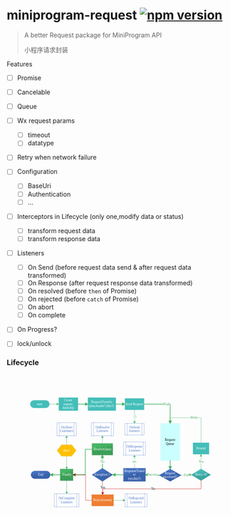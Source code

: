 # miniprogram-request [![npm version](https://badge.fury.io/js/miniprogram-request.svg)](https://npmjs.com/package/miniprogram-request)

> A better Request package for MiniProgram API
>
> 小程序请求封装


Features
  
* [ ] Promise
* [ ] Cancelable
* [ ] Queue
* [ ] Wx request params
    * [ ] timeout
    * [ ] datatype
* [ ] Retry when network failure
* [ ] Configuration
    * [ ] BaseUri
    * [ ] Authentication
    * [ ] ...
* [ ] Interceptors in Lifecycle (only one,modify data or status)
    * [ ] transform request data
    * [ ] transform response data
* [ ] Listeners
    * [ ] On Send (before request data send & after request data transformed)
    * [ ] On Response (after request response data transformed)
    * [ ] On resolved (before `then` of Promise)
    * [ ] On rejected (before `catch` of Promise)
    * [ ] On abort
    * [ ] On complete
* [ ] On Progress?
* [ ] lock/unlock





### Lifecycle

<svg xmlns="http://www.w3.org/2000/svg" xmlns:xlink="http://www.w3.org/1999/xlink" fill="none" fill-rule="evenodd" stroke-linecap="square" stroke-miterlimit="3" color-interpolation-filters="sRGB" font-size="12" overflow="visible" viewBox="0 0 841.89 595.276"><style>.st1{fill:#43beb9;stroke:#c8c8c8;stroke-width:.25}.st2{fill:#feffff;font-family:Calibri;font-size:1.00001em}.st3{font-size:1em}.st4,.st6{marker-end:url(#mrkr4-14);stroke:#45b664;stroke-linecap:round;stroke-linejoin:round;stroke-width:2.25}.st6{marker-end:url(#mrkr4-32);stroke-width:1}.st8{fill:#fff;stroke:none;stroke-linecap:butt;stroke-width:7.2}.st9{fill:#3b9f57;font-family:Calibri;font-size:1.00001em}.st10{fill:#fff}.st11{stroke:#4672c4;stroke-width:.75}.st12,.st13{fill:#4672c4;font-family:Calibri;font-size:1.00001em}.st13{fill:#3ca057}.st15{stroke:#c8c8c8;stroke-width:.25}.st16{fill:#000;font-family:Calibri;font-size:1.00001em}.st17,.st20{fill:url(#grad0-64);stroke:#2f528f;stroke-width:.75}.st20{fill:url(#grad0-129);stroke:#308547}.st21{marker-end:url(#mrkr4-136);stroke:#c00000;stroke-linecap:round;stroke-linejoin:round;stroke-width:1}</style><defs id="Patterns_And_Gradients"><linearGradient id="grad0-64" x2="1" gradientTransform="rotate(250 .5 .5)"><stop offset="0" stop-color="#3a63ac"/><stop offset=".48" stop-color="#3a63ac"/><stop offset=".82" stop-color="#4472c4"/></linearGradient><linearGradient id="grad0-77" x2="1" gradientTransform="rotate(250 .5 .5)"><stop offset="0" stop-color="#39a6a2"/><stop offset=".48" stop-color="#39a6a2"/><stop offset=".82" stop-color="#43beb9"/></linearGradient><linearGradient id="grad0-129" x2="1" gradientTransform="rotate(250 .5 .5)"><stop offset="0" stop-color="#3b9f57"/><stop offset=".48" stop-color="#3b9f57"/><stop offset=".82" stop-color="#45b664"/></linearGradient></defs><defs id="Markers"><path id="lend4" d="M2 1L0 0l2-1v2"/><marker id="mrkr4-14" fill="#45b664" stroke="#45b664" stroke-width=".472" orient="auto" overflow="visible" refX="-4.24"><use transform="scale(-2.12)" xlink:href="#lend4"/></marker><marker id="mrkr4-32" fill="#45b664" stroke="#45b664" stroke-width=".284" orient="auto" overflow="visible" refX="-7.04"><use transform="scale(-3.52)" xlink:href="#lend4"/></marker><marker id="mrkr4-136" fill="#c00000" stroke="#c00000" stroke-width=".284" orient="auto" overflow="visible" refX="-7.04"><use transform="scale(-3.52)" xlink:href="#lend4"/></marker></defs><g id="shape1-1" transform="translate(195.048 -459.635)"><path d="M0 546.061h72.374v49.214H0z" class="st1"/><text x="20.04" y="559.87" class="st2">Create <tspan x="17.46" class="st3" dy="1.2em">request </tspan><tspan x="13.89" class="st3" dy="1.2em">data(obj)</tspan></text></g><g id="shape2-6" transform="translate(87.934 -469.767)"><path d="M14.47 595.28H57.9a14.475 14.475-180 0 0 0-28.95H14.47a14.475 14.475-180 1 0 0 28.95z" class="st1"/><text x="24.85" y="584.4" class="st2">start</text></g><g id="shape5-9" transform="translate(267.422 -477.155)"><path d="M0 588.19h27.37" class="st4"/></g><g id="shape4-15" transform="translate(304.332 -459.635)"><path d="M0 546.061h105.274v49.214H0z" class="st1"/><text x="12.45" y="567.07" class="st2">RequestTransfer <tspan x="3.41" class="st3" dy="1.2em">(data,header?,this?)</tspan></text></g><g id="shape8-19" transform="translate(409.606 -491.329)"><path d="M0 602.36h24.14" class="st4"/></g><g id="shape7-24" transform="translate(443.29 -462.53)"><path d="M0 551.851h72.374v43.424H0z" class="st1"/><text x="2.89" y="577.16" class="st2">Send Request</text></g><g id="shape10-27" transform="translate(472.391 -462.53)"><path d="M7.09 595.28v43.62" class="st6"/><path d="M3.313 613.407h7.547v14.4H3.313z" class="st8"/><text x="3.31" y="624.21" class="st9">{}</text></g><g id="shape9-35" transform="translate(443.29 -368.444)"><path d="M0 595.28h72.37v-43.43H0v43.43z" class="st10"/><path d="M0 595.28h72.37v-43.43H0v43.43M8.5 595.28v-43.43M63.87 595.28v-43.43" class="st11"/><text x="17.01" y="569.96" class="st12">OnSend <tspan x="15.51" class="st3" dy="1.2em">listeners</tspan></text></g><g id="shape12-42" transform="translate(515.664 -484.242)"><path d="M0 595.28h97.7v62.83" class="st4"/><path d="M73.288 588.076H96.79v14.4H73.288z" class="st8"/><text x="73.29" y="598.88" class="st13">Push</text></g><g id="shape11-49" transform="translate(577.182 -272.91)"><path fill="#cbffff" d="M0 595.28h72.37V456.32H0v138.96z"/><path d="M0 595.28h72.37V456.32H0v138.96M8.5 595.28V456.32M63.87 595.28V456.32" class="st15"/><text x="16.3" y="522.2" class="st16">Request <tspan x="19.87" class="st3" dy="1.2em">Queue</tspan></text></g><g id="shape14-56" transform="translate(606.282 -272.91)"><path d="M7.09 595.28v22.3" class="st4"/></g><g id="shape13-61" transform="translate(572.116 -194.746)"><path d="M0 572.12l41.25-23.16 41.26 23.16-41.26 23.16L0 572.12z" class="st17"/><text x="21.36" y="568.52" class="st2">Request <tspan x="14.08" class="st3" dy="1.2em">successed?</tspan></text></g><g id="shape16-67" transform="translate(654.622 -211.543)"><path d="M0 588.91h21.26v-1.44h10.06" class="st6"/><path d="M11.518 581.713h16.77v14.4h-16.77z" class="st8"/><text x="11.52" y="592.51" class="st9">Fail</text></g><g id="shape15-74" transform="translate(692.98 -197.641)"><path fill="url(#grad0-77)" stroke="#2f8b87" stroke-width=".75" d="M0 573.56l36.19-21.71 36.18 21.71-36.18 21.72L0 573.56z"/><text x="14.32" y="577.16" class="st2">Retry&gt;0?</text></g><g id="shape18-79" transform="translate(736.254 -241.065)"><path d="M-7.09 595.28v-47.97" class="st6"/><path d="M-15.342 560.574H1.17v14.4h-16.512z" class="st8"/><text x="-15.34" y="571.37" class="st9">Yes</text></g><g id="shape17-86" transform="translate(698.77 -296.07)"><path d="M0 551.851h60.794v43.424H0z" class="st1"/><text x="12.52" y="577.16" class="st2">Resend</text></g><g id="shape20-89" transform="translate(729.167 -339.494)"><path d="M0 595.28v-93.64h-115.8v14.22" class="st6"/><path d="M-38.447 494.442h33.469v14.4h-33.469z" class="st8"/><text x="-38.45" y="505.24" class="st9">Retry--</text></g><g id="shape24-96" transform="translate(572.116 -211.543)"><path d="M0 588.91h-21.26v-1.44h-20.59" class="st4"/><path d="M-43.631 580.265h37.325v14.4h-37.325z" class="st8"/><text x="-43.63" y="591.07" class="st13">Success</text></g><g id="shape23-103" transform="translate(438.224 -194.746)"><path d="M0 546.061h82.506v49.214H0z" class="st17"/><text x="2.64" y="559.87" class="st2">ResponseTransf<tspan x="36.18" class="st3" dy="1.2em">er </tspan><tspan x="17.03" class="st3" dy="1.2em">(res,this?)</tspan></text></g><g id="shape28-109" transform="translate(438.224 -212.267)"><path d="M0 588.19h-30.93" class="st4"/></g><g id="shape27-114" transform="translate(320.315 -194.746)"><path d="M0 570.67l38.72-24.61 38.72 24.61-38.72 24.61L0 570.67z" class="st17"/><text x="8.81" y="574.66" class="st2">Exception<tspan font-family="黑体" font-size="1em">？</tspan></text></g><g id="shape30-119" transform="translate(351.948 -243.96)"><path d="M7.09 595.28V555.6" class="st4"/><path d="M.049 563.469h14.074v14.4H.049z" class="st8"/><text x=".05" y="574.27" class="st13">No</text></g><g id="shape29-126" transform="translate(320.315 -293.175)"><path d="M0 551.851h77.44v43.424H0z" class="st20"/><text x="5.34" y="577.16" class="st2">Resolve(data)</text></g><g id="shape33-131" transform="translate(352.356 -194.746)"><path d="M6.68 595.28v21.26h.81v20.91" class="st21"/><path fill="#fff" stroke-linecap="butt" d="M-.762 612.276H15.75v14.4H-.762z"/><text x="-.76" y="623.08" class="st16">Yes</text></g><g id="shape32-139" transform="translate(90.83 -204.879)"><path d="M14.47 595.28H57.9a14.475 14.475-180 0 0 0-28.95H14.47a14.475 14.475-180 1 0 0 28.95z" class="st17"/><text x="26.95" y="584.4" class="st2">End</text></g><g id="shape36-143" transform="translate(160.308 -477.155)"><path d="M0 588.19h27.7" class="st6"/></g><g id="shape38-148" transform="translate(472.391 -243.96)"><path d="M7.09 595.28V553.1" class="st6"/><path d="M-.337 563.469h14.848v14.4H-.337z" class="st8"/><text x="-.34" y="574.27" class="st9">res</text></g><g id="shape37-155" transform="translate(438.224 -293.175)"><path d="M0 595.28h82.51v-49.22H0v49.22z" class="st10"/><path d="M0 595.28h82.51v-49.22H0v49.22M8.5 595.28v-49.22M74 595.28v-49.22" class="st11"/><text x="10.74" y="567.07" class="st12">OnResponse <tspan x="19.44" class="st3" dy="1.2em">Listeners</tspan></text></g><g id="shape39-162" transform="translate(318.596 -102.108)"><path fill="#ef7d31" stroke="#c8c8c8" stroke-width=".25" d="M0 551.851h82.506v43.424H0z"/><text x="5.79" y="577.16" class="st2">Reject(reason)</text></g><g id="shape42-165" transform="translate(401.102 -116.733)"><path d="M0 588.19h35.87" class="st6"/></g><g id="shape41-170" transform="translate(444.014 -99.213)"><path d="M0 595.28h82.51v-49.22H0v49.22z" class="st10"/><path d="M0 595.28h82.51v-49.22H0v49.22M8.5 595.28v-49.22M74 595.28v-49.22" class="st11"/><text x="12.78" y="567.07" class="st12">OnRejected <tspan x="19.44" class="st3" dy="1.2em">Listeners</tspan></text></g><g id="shape44-177" transform="translate(351.948 -336.599)"><path d="M7.09 595.28v-21.91" class="st6"/></g><g id="shape43-182" transform="translate(317.42 -365.549)"><path d="M0 595.28h83.23v-49.22H0v49.22z" class="st10"/><path d="M0 595.28h83.23v-49.22H0v49.22M8.5 595.28v-49.22M74.73 595.28v-49.22" class="st11"/><text x="15.66" y="567.07" class="st12">OnResolve <tspan x="19.8" class="st3" dy="1.2em">Listeners</tspan></text></g><g id="shape47-189" transform="translate(320.315 -314.887)"><path d="M0 595.28h-25.51v95.53h-36.66" class="st4"/></g><g id="shape46-194" transform="translate(200.838 -197.641)"><path d="M0 551.851h47.767v43.424H0z" class="st20"/><text x="8.25" y="577.16" class="st2">Finally</text></g><g id="shape48-198" transform="translate(318.596 -123.82)"><path d="M0 595.28h-22.85v-95.54h-40.1" class="st21"/></g><g id="shape49-203" transform="translate(200.838 -226.44)"><path d="M0 602.36h-28.09" class="st4"/></g><g id="shape51-208" transform="translate(217.68 -197.641)"><path d="M7.04 595.28v21.26h.09v20.91" class="st6"/></g><g id="shape50-213" transform="translate(178.583 -99.213)"><path d="M0 595.28h92.46v-49.22H0v49.22z" class="st10"/><path d="M0 595.28h92.46v-49.22H0v49.22M8.5 595.28v-49.22M83.95 595.28v-49.22" class="st11"/><text x="15.44" y="567.07" class="st12">OnComplete <tspan x="24.41" class="st3" dy="1.2em">Listeners</tspan></text></g><g id="shape57-220" transform="translate(729.167 -197.641)"><path d="M0 595.28v30.84h-369.32v14.22" class="st21"/><path d="M-186.901 618.925h14.074v14.4h-14.074z" class="st8"/><text x="-186.9" y="629.73" class="st16">No</text></g><g id="shape60-227" transform="translate(188.534 -288.832)"><path fill="#ffc000" stroke="#c8c8c8" stroke-width=".25" d="M17.01 595.28h38.36l17-21.72-17-21.71H17.01L0 573.56l17.01 21.72z"/><text x="22.89" y="577.16" class="st2">abort</text></g><g id="shape62-230" transform="translate(217.634 -332.257)"><path d="M7.09 595.28v-26.26" class="st6"/></g><g id="shape61-235" transform="translate(188.534 -365.549)"><path d="M0 595.28h72.37v-49.22H0v49.22z" class="st10"/><path d="M0 595.28h72.37v-49.22H0v49.22M8.5 595.28v-49.22M63.87 595.28v-49.22" class="st11"/><text x="15.17" y="567.07" class="st12">OnAbort <tspan x="11.22" class="st3" dy="1.2em">Listenners</tspan></text></g><g id="shape63-242" transform="translate(217.634 -288.832)"><path d="M7.09 595.28V636" class="st6"/></g></svg>